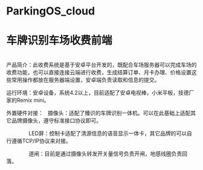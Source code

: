 # ParkingOS_cloud
<h1>车牌识别车场收费前端</h1></br>
产品简介：此收费系统是基于安卓平台开发的，既配合车场服务器可以完成车场的收费功能，也可以直接连接云端进行收费，生成结算订单、月卡办理、价格设置这些常用操作都放在服务器端设置，安卓端负责读取和信息的提交。

运行环境：安卓设备，系统4.2以上，目前适配了安卓电视棒，小米平板，技德厂家的Remix mini。

外置硬件对接：   摄像头：适配了臻识的车牌识别一体机。可以在此基础上适配其它品牌摄像头，遵守标准接口协议即可。

                LED屏：控制卡适配了清源信息的语音显示一体卡，其它品牌的可以自行遵循TCP/IP协议来对接。
                
                道闸：目前是通过摄像头转发开关量信号负责开闸，地感线圈负责回落。
                
